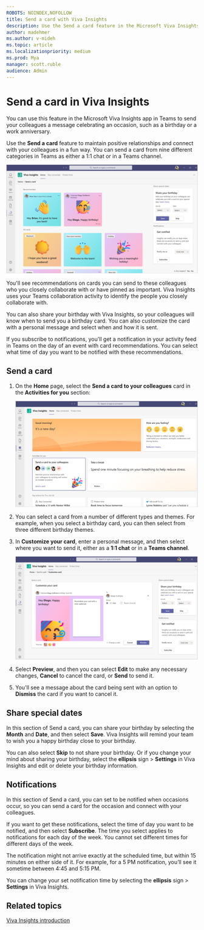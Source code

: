 ```yaml
---
ROBOTS: NOINDEX,NOFOLLOW
title: Send a card with Viva Insights
description: Use the Send a card feature in the Microsoft Viva Insights app
author: madehmer
ms.author: v-mideh
ms.topic: article
ms.localizationpriority: medium 
ms.prod: Mya
manager: scott.ruble
audience: Admin
---
```


# Send a card in Viva Insights

You can use this feature in the Microsoft Viva Insights app in Teams to send your colleagues a message celebrating an occasion, such as a birthday or a work anniversary.

Use the **Send a card** feature to maintain positive relationships and connect with your colleagues in a fun way. You can send a card from nine different categories in Teams as either a 1:1 chat or in a Teams channel.

![Card options.](images/card-options.png)

You'll see recommendations on cards you can send to these colleagues who you closely collaborate with or have pinned as important. Viva Insights uses your Teams collaboration activity to identify the people you closely collaborate with.

You can also share your birthday with Viva Insights, so your colleagues will know when to send you a birthday card. You can also customize the card with a personal message and select when and how it is sent.

If you subscribe to notifications, you'll get a notification in your activity feed in Teams on the day of an event with card recommendations. You can select what time of day you want to be notified with these recommendations. 


## Send a card

1. On the **Home** page, select the **Send a card to your colleagues** card in the **Activities for you** section:

   ![Send a card.](images/send-card.png)

2. You can select a card from a number of different types and themes. For example, when you select a birthday card, you can then select from three different birthday themes.
3. In **Customize your card**, enter a personal message, and then select where you want to send it, either as a **1:1 chat** or in a **Teams channel**.

   ![Customize the card.](images/customize-card.png)

4. Select **Preview**, and then you can select **Edit** to make any necessary changes, **Cancel** to cancel the card, or **Send** to send it.
5. You'll see a message about the card being sent with an option to **Dismiss** the card if you want to cancel it.

## Share special dates

In this section of Send a card, you can share your birthday by selecting the **Month** and **Date**, and then select **Save**. Viva Insights will remind your team to wish you a happy birthday close to your birthday.

You can also select **Skip** to not share your birthday. Or if you change your mind about sharing your birthday, select the **ellipsis** sign > **Settings** in Viva Insights and edit or delete your birthday information.

## Notifications

In this section of Send a card, you can set to be notified when occasions occur, so you can send a card for the occasion and connect with your colleagues.

If you want to get these notifications, select the time of day you want to be notified, and then select **Subscribe**. The time you select applies to notifications for each day of the week. You cannot set different times for different days of the week.

The notification might not arrive exactly at the scheduled time, but within 15 minutes on either side of it. For example, for a 5 PM notification, you’ll see it sometime between 4:45 and 5:15 PM.

You can change your set notification time by selecting the **ellipsis** sign > **Settings** in Viva Insights.

## Related topics

[Viva Insights introduction](viva-teams-app.md)
